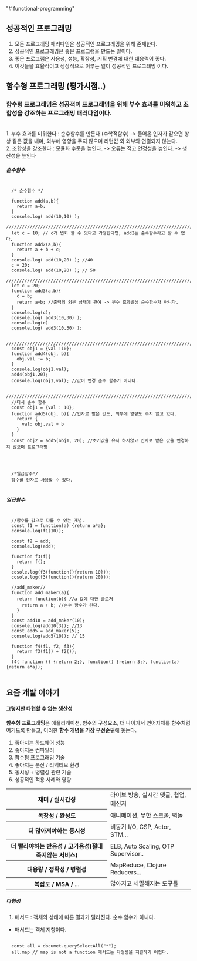 "# functional-programming"

## 성공적인 프로그래밍
1. 모든 프로그래밍 패러다임은 성공적인 프로그래밍을 위해 존재한다.
1. 성공적인 프로그래밍은 좋은 프로그램을 만드는 일이다.
1. 좋은 프로그램은 사용성, 성능, 확장성, 기획 변경에 대한 대응력이 좋다.
1. 이것들을 효율적이고 생상적으로 이루는 일이 성공적인 프로그래밍 이다.


## 함수형 프로그래밍 (평가시점..)
### 함수형 프로그래밍은 성공적이 프로그래밍을 위해 부수 효과를 미워하고 조합성을 강조하는 프로그래밍 패러다임이다.
<br/>
    1. 부수 효과를 미워한다 : 순수함수를 만든다 (수학적함수) -> 들어온 인자가 같으면 항상 같은 값을 내며, 외부에 영향을 주지 않으며 리턴값 외 외부와 연결되지 않는다.<br/>
    2. 조합성을 강조한다 : 모듈화 수준을 높인다. -> 오류는 적고 안정성을 높인다. -> 생산성을 높인다

##### 순수함수
<pre>
<code>
  /* 순수함수 */

  function add(a,b){
    return a+b;
  }
  console.log( add(10,10) );
  /////////////////////////////////////////////////////////////////////////////
  let c = 10; // c가 변화 할 수 있다고 가정한다면, add2는 순수함수라고 할 수 없다.
  function add2(a,b){
    return a + b + c;
  }
  console.log( add(10,20) ); //40
  c = 20;
  console.log( add(10,20) ); // 50
  /////////////////////////////////////////////////////////////////////////////
  let c = 20;
  function add3(a,b){
    c = b;
    return a+b; //출력외 외부 상태에 관여 -> 부수 효과발생 순수함수가 아니다.
  }
  console.log(c);
  console.log( add3(10,30) );
  console.log(c)
  console.log( add3(10,30) );

  /////////////////////////////////////////////////////////////////////////////
  const obj1 = {val :10};
  function add4(obj, b){
    obj.val += b;
  }
  console.log(obj1.val);
  add4(obj1,20);
  console.log(obj1,val); //값이 변경 순수 함수가 아니다.

  /////////////////////////////////////////////////////////////////////////////
  //다시 순수 함수
  const obj1 = {val : 10};
  function add5(obj, b){ //인자로 받은 값도, 외부에 영향도 주지 않고 있다.
    return {
      val: obj.val + b
    }
  }
  const obj2 = add5(obj1, 20); //초기값을 유지 하지않고 인자로 받은 값을 변경하지 않으며 프로그래밍


  <br/>
  /*일급함수*/
  함수를 인자로 사용할 수 있다.
</code>
</pre>

##### 일급함수
<pre>
<code>
  //함수를 값으로 다룰 수 있는 개념.
  const f1 = function(a) {return a*a};
  console.log(f1(10));

  const f2 = add;
  console.log(add);

  function f3(f){
    return f();
  }
  cosole.log(f3(function(){return 10}));
  cosole.log(f3(function(){return 20}));

  //add_maker//
  function add_maker(a){
    return function(b){ //a 값에 대한 클로저
      return a + b; //순수 함수가 된다.
    }
  }
  const add10 = add_maker(10);
  console.log(add10(3)); //13
  const add5 = add_maker(5);
  console.log(add5(10)); // 15

  function f4(f1, f2, f3){
    return f3(f1() + f2());
  }
  f4( function () {return 2;}, function() {return 3;}, function(a){return a*a});
</code>
</pre>

## 요즘 개발 이야기
#### 그렇지만 타협할 수 없는 생산성
<b>함수형 프로그래밍</b>은 애플리케이션, 함수의 구성요소, 더 나아가서 언어자체를 함수처럼 여기도록 만들고,
이러한 <b>함수 개념을 가장 우선순위</b>에 놓는다.
1. 좋아지는 하드웨어 성능
1. 좋아지는 컴파일러
1. 함수형 프로그래밍 기술
1. 좋아지는 분산 / 리액티브 환경
1. 동시성 + 병렬성 관련 기술
1. 성공적인 적용 사례와 영향
<table>
  <tr>
    <th>재미 / 실시간성 </th><td> 라이브 방송, 실시간 댓글, 협업, 메신저</td>
  </tr>
  <tr>
    <th>독창성 / 완성도 </th><td> 애니메이션, 무한 스크롤, 벽돌</td>
  </tr>
  <tr>
    <th>더 많아져야하는 동시성</th><td> 비동기 I/O, CSP, Actor, STM...</td>
  </tr>
  <tr>
    <th>더 빨라야하는 반응성 / 고가용성(절대 죽지않는 서비스)</th><td>ELB, Auto Scaling, OTP Supervisor.. </td>
  </tr>
  <tr>
    <th>대용량 / 정확성 / 병렬성</th><td>MapReduce, Clojure Reducers... </td>
  </tr>
  <tr>
    <th>복잡도 / MSA / ...</th><td> 많아지고 세밀해지는 도구들</td>
  </tr>
</table>

##### 다형성
1. 매서드 : 객체의 상태에 따른 결과가 달라진다. 순수 함수가 아니다.
 - 매서드는 객체 지향이다.
<pre>
<code>
  const all = documet.querySelectAll("*");
  all.map // map is not a function 메서드는 다형성을 지원하기 어렵다.
</code>
</pre>
